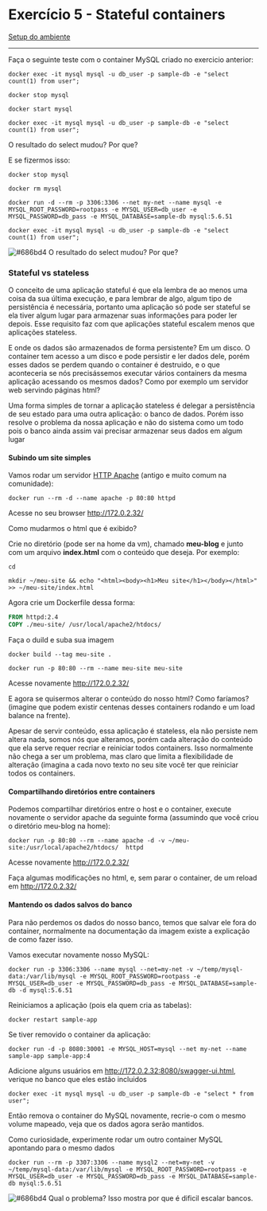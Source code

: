 # Exercício 5 - Stateful containers
[Setup do ambiente](https://github.com/luizroos/hands-on-microservices)

---

Faça o seguinte teste com o container MySQL criado no exercicio anterior:

```console
docker exec -it mysql mysql -u db_user -p sample-db -e "select count(1) from user";

docker stop mysql

docker start mysql

docker exec -it mysql mysql -u db_user -p sample-db -e "select count(1) from user";
```

O resultado do select mudou? Por que?

E se fizermos isso:

```console
docker stop mysql

docker rm mysql

docker run -d --rm -p 3306:3306 --net my-net --name mysql -e MYSQL_ROOT_PASSWORD=rootpass -e MYSQL_USER=db_user -e MYSQL_PASSWORD=db_pass -e MYSQL_DATABASE=sample-db mysql:5.6.51 

docker exec -it mysql mysql -u db_user -p sample-db -e "select count(1) from user";
```

![#686bd4](https://via.placeholder.com/10/686bd4?text=+) O resultado do select mudou? Por que?

### Stateful vs stateless

O conceito de uma aplicação stateful é que ela lembra de ao menos uma coisa da sua última execução, e para lembrar de algo, algum tipo de persistência é necessária, portanto uma aplicação só pode ser stateful se ela tiver algum lugar para armazenar suas informações para poder ler depois. Esse requisito faz com que aplicações stateful escalem menos que aplicações stateless.

E onde os dados são armazenados de forma persistente? Em um disco. O container tem acesso a um disco e pode persistir e ler dados dele, porém esses dados se perdem quando o container é destruido, e o que aconteceria se nós precisássemos executar vários containers da mesma aplicação acessando os mesmos dados? Como por exemplo um servidor web servindo páginas html?

Uma forma simples de tornar a aplicação stateless é delegar a persistência de seu estado para uma outra aplicação: o banco de dados. Porém isso resolve o problema da nossa aplicação e não do sistema como um todo pois o banco ainda assim vai precisar armazenar seus dados em algum lugar

#### Subindo um site simples

Vamos rodar um servidor [HTTP Apache](https://hub.docker.com/_/httpd) (antigo e muito comum na comunidade):

```console
docker run --rm -d --name apache -p 80:80 httpd
```

Acesse no seu browser http://172.0.2.32/

Como mudarmos o html que é exibido? 

Crie no diretório (pode ser na home da vm), chamado **meu-blog** e junto com um arquivo **index.html** com o conteúdo que deseja. Por exemplo:

```console
cd 

mkdir ~/meu-site && echo "<html><body><h1>Meu site</h1></body></html>" >> ~/meu-site/index.html
```

Agora crie um Dockerfile dessa forma:

```dockerfile
FROM httpd:2.4
COPY ./meu-site/ /usr/local/apache2/htdocs/
```

Faça o duild e suba sua imagem 

```console
docker build --tag meu-site .

docker run -p 80:80 --rm --name meu-site meu-site
```

Acesse novamente http://172.0.2.32/

E agora se quisermos alterar o conteúdo do nosso html? Como faríamos? (imagine que podem existir centenas desses containers rodando e um load balance na frente).

Apesar de servir conteúdo, essa aplicação é stateless, ela não persiste nem altera nada, somos nós que alteramos, porém cada alteração do conteúdo que ela serve requer recriar e reiniciar todos containers. Isso normalmente não chega a ser um problema, mas claro que limita a flexibilidade de alteração (imagina a cada novo texto no seu site você ter que reiniciar todos os containers. 

#### Compartilhando diretórios entre containers

Podemos compartilhar diretórios entre o host e o container, execute novamente o servidor apache da seguinte forma (assumindo que você criou o diretório meu-blog na home):

```console
docker run -p 80:80 --rm --name apache -d -v ~/meu-site:/usr/local/apache2/htdocs/  httpd
```

Acesse novamente http://172.0.2.32/

Faça algumas modificações no html, e, sem parar o container, de um reload em http://172.0.2.32/

#### Mantendo os dados salvos do banco

Para não perdemos os dados do nosso banco, temos que salvar ele fora do container, normalmente na documentação da imagem existe a explicação de como fazer isso.

Vamos executar novamente nosso MySQL:

```console
docker run -p 3306:3306 --name mysql --net=my-net -v ~/temp/mysql-data:/var/lib/mysql -e MYSQL_ROOT_PASSWORD=rootpass -e MYSQL_USER=db_user -e MYSQL_PASSWORD=db_pass -e MYSQL_DATABASE=sample-db -d mysql:5.6.51
```

Reiniciamos a aplicação (pois ela quem cria as tabelas):

```console
docker restart sample-app
```

Se tiver removido o container da aplicação:

```console
docker run -d -p 8080:30001 -e MYSQL_HOST=mysql --net my-net --name sample-app sample-app:4
```

Adicione alguns usuários em http://172.0.2.32:8080/swagger-ui.html, verique no banco que eles estão incluidos

```console
docker exec -it mysql mysql -u db_user -p sample-db -e "select * from user";
```

Então remova o container do MySQL novamente, recrie-o com o mesmo volume mapeado, veja que os dados agora serão mantidos.

Como curiosidade, experimente rodar um outro container MySQL apontando para o mesmo dados

```console
docker run --rm -p 3307:3306 --name mysql2 --net=my-net -v ~/temp/mysql-data:/var/lib/mysql -e MYSQL_ROOT_PASSWORD=rootpass -e MYSQL_USER=db_user -e MYSQL_PASSWORD=db_pass -e MYSQL_DATABASE=sample-db mysql:5.6.51
```

![#686bd4](https://via.placeholder.com/10/686bd4?text=+) Qual o problema? Isso mostra por que é dificil escalar bancos.
